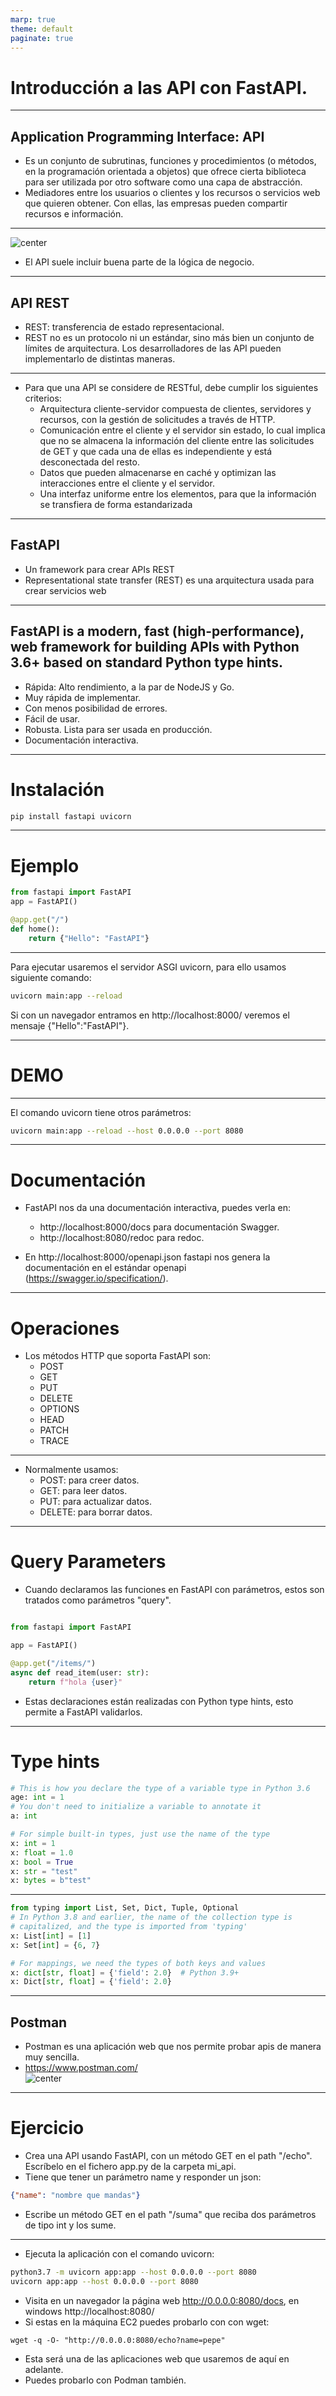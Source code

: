 ```yaml
---
marp: true
theme: default
paginate: true
---
```


<style>
img[alt~="center"] {
  display: block;
  margin: 0 auto;
}
</style>


# Introducción a las API con FastAPI.



--- 

## Application Programming Interface: API

- Es un conjunto de subrutinas, funciones y procedimientos (o métodos, en la programación orientada a objetos) que ofrece cierta biblioteca para ser utilizada por otro software como una capa de abstracción.
- Mediadores entre los usuarios o clientes y los recursos o servicios web que quieren obtener. Con ellas, las empresas pueden compartir recursos e información.

---

![center](imgs/api_rest.png)

- El API suele incluir buena parte de la lógica de negocio.

---

## API REST

- REST: transferencia de estado representacional.
- REST no es un protocolo ni un estándar, sino más bien un conjunto de límites de arquitectura. Los desarrolladores de las API pueden implementarlo de distintas maneras.

---

- Para que una API se considere de RESTful, debe cumplir los siguientes criterios:
    - Arquitectura cliente-servidor compuesta de clientes, servidores y recursos, con la gestión de solicitudes a través de HTTP.
    - Comunicación entre el cliente y el servidor sin estado, lo cual implica que no se almacena la información del cliente entre las solicitudes de GET y que cada una de ellas es independiente y está desconectada del resto.
    - Datos que pueden almacenarse en caché y optimizan las interacciones entre el cliente y el servidor.
    - Una interfaz uniforme entre los elementos, para que la información se transfiera de forma estandarizada

---
 
## FastAPI

- Un framework para crear APIs REST
- Representational state transfer (REST) es una arquitectura usada para crear servicios web

--- 

**FastAPI is a modern, fast (high-performance), web framework for building APIs with Python 3.6+ based on standard Python type hints.**
---

- Rápida: Alto rendimiento, a la par de NodeJS y Go.
- Muy rápida de implementar.
- Con menos posibilidad de errores.
- Fácil de usar.
- Robusta. Lista para ser usada en producción.
- Documentación interactiva.

---

# Instalación

```bash
pip install fastapi uvicorn
```

---

# Ejemplo

```python
from fastapi import FastAPI
app = FastAPI()

@app.get("/")
def home():
    return {"Hello": "FastAPI"}
```

---

Para ejecutar usaremos el servidor ASGI uvicorn, para ello usamos siguiente comando:

```bash
uvicorn main:app --reload
```

Si con un navegador entramos en  http://localhost:8000/ 
veremos el mensaje {"Hello":"FastAPI"}.

---

# DEMO
---

El comando uvicorn tiene otros parámetros:
```bash
uvicorn main:app --reload --host 0.0.0.0 --port 8080
```

---

# Documentación

- FastAPI nos da una documentación interactiva, puedes verla en:
    - http://localhost:8000/docs para documentación Swagger.
    - http://localhost:8080/redoc para redoc.

- En http://localhost:8000/openapi.json fastapi nos genera la documentación en el estándar openapi (https://swagger.io/specification/).

---
# Operaciones

- Los métodos HTTP que soporta FastAPI son:
    - POST
    - GET
    - PUT
    - DELETE
    - OPTIONS
    - HEAD
    - PATCH
    - TRACE
---

- Normalmente usamos:
    - POST: para creer datos.
    - GET: para leer datos.
    - PUT: para actualizar datos.
    - DELETE: para borrar datos.

---

# Query Parameters


- Cuando declaramos las funciones en FastAPI con parámetros, estos son tratados como parámetros "query".
```python

from fastapi import FastAPI

app = FastAPI()

@app.get("/items/")
async def read_item(user: str):
    return f"hola {user}"
```
- Estas declaraciones están realizadas con Python type hints, esto permite a FastAPI validarlos.

---
# Type hints
```python
# This is how you declare the type of a variable type in Python 3.6
age: int = 1
# You don't need to initialize a variable to annotate it
a: int 

# For simple built-in types, just use the name of the type
x: int = 1
x: float = 1.0
x: bool = True
x: str = "test"
x: bytes = b"test"
```
---

```python
from typing import List, Set, Dict, Tuple, Optional
# In Python 3.8 and earlier, the name of the collection type is
# capitalized, and the type is imported from 'typing'
x: List[int] = [1]
x: Set[int] = {6, 7}

# For mappings, we need the types of both keys and values
x: dict[str, float] = {'field': 2.0}  # Python 3.9+
x: Dict[str, float] = {'field': 2.0}

```

---

## Postman
- Postman es una aplicación web que nos permite probar apis de manera muy sencilla.
- https://www.postman.com/
![center](imgs/podman.png)

---

# Ejercicio
- Crea una API usando FastAPI, con un método GET en el path "/echo". Escríbelo en el fichero app.py de la carpeta mi_api.
- Tiene que tener un parámetro name y responder un json:
```json
{"name": "nombre que mandas"}
```
- Escribe un método GET en el path "/suma" que reciba dos parámetros de tipo int y los sume.

---
- Ejecuta la aplicación con el comando uvicorn:
```bash
python3.7 -m uvicorn app:app --host 0.0.0.0 --port 8080
uvicorn app:app --host 0.0.0.0 --port 8080
```
- Visita en un navegador la página web http://0.0.0.0:8080/docs, en windows http://localhost:8080/
- Si estas en la máquina EC2 puedes probarlo con con wget:
```
wget -q -O- "http://0.0.0.0:8080/echo?name=pepe"
```
- Esta será una de las aplicaciones web que usaremos de aquí en adelante.
- Puedes probarlo con Podman también.